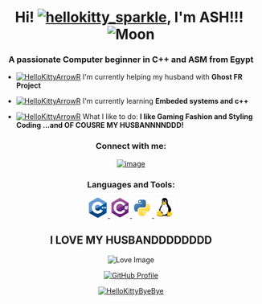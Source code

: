 <h1 align="center"> Hi!  <a href="https://emoji.gg/emoji/2696-hellokitty-sparkle"><img src="https://cdn3.emoji.gg/emojis/2696-hellokitty-sparkle.png" width="64px" height="64px" alt="hellokitty_sparkle"></a>, I'm ASH!!! <img height="40" <a href="https://emoji.gg/emoji/7745-moon"><img src="https://cdn3.emoji.gg/emojis/7745-moon.gif" width="64px" height="64px" alt="Moon"></a></h1>
<h3 align="center">A passionate Computer beginner in C++ and ASM from Egypt</h3>

- <a href="https://emoji.gg/emoji/9691-hellokittyarrowr"><img src="https://cdn3.emoji.gg/emojis/9691-hellokittyarrowr.gif" width="32px" height="32px" alt="HelloKittyArrowR"></a> I'm currently helping my husband with **Ghost FR Project**

- <a href="https://emoji.gg/emoji/9691-hellokittyarrowr"><img src="https://cdn3.emoji.gg/emojis/9691-hellokittyarrowr.gif" width="32px" height="32px" alt="HelloKittyArrowR"></a> I'm currently learning **Embeded systems and c++**

- <a href="https://emoji.gg/emoji/9691-hellokittyarrowr"><img src="https://cdn3.emoji.gg/emojis/9691-hellokittyarrowr.gif" width="32px" height="32px" alt="HelloKittyArrowR"></a> What I like to do: **I like Gaming Fashion and Styling Coding ...and OF COUSRE MY HUSBANNNNDDD!**

<h3 align="center">Connect with me:</h3>
<div align="center">

[![image](https://img.shields.io/badge/Instagram-ff69b4?style=for-the-badge&logo=instagram&logoColor=white)](https://www.instagram.com/___aa1sh4/)
  
</div>

<h3 align="center">Languages and Tools:</h3>

<p align="center"> 
  <a href="https://isocpp.org/" target="_blank"> 
    <img src="https://raw.githubusercontent.com/devicons/devicon/master/icons/cplusplus/cplusplus-original.svg" alt="c++" width="40" height="40"/>
  </a>
  <a href="https://www.w3schools.com/csharp" target="_blank"> 
    <img src="https://raw.githubusercontent.com/devicons/devicon/master/icons/csharp/csharp-original.svg" alt="csharp" width="40" height="40"/>
  </a>
  <a href="https://www.python.org" target="_blank"> 
    <img src="https://raw.githubusercontent.com/devicons/devicon/master/icons/python/python-original.svg" alt="python" width="40" height="40"/>
  </a>
  <a href="https://www.linux.org/" target="_blank"> 
    <img src="https://raw.githubusercontent.com/devicons/devicon/master/icons/linux/linux-original.svg" alt="linux" width="40" height="40"/>
  </a>
</p>


<h2 align="center">I LOVE MY HUSBANDDDDDDDD</h2>

<p align="center">
  <img src="https://scontent.fcai19-8.fna.fbcdn.net/v/t1.15752-9/503683730_1167610682076635_1903559850830109106_n.jpg?stp=dst-jpg_s480x480_tt6&_nc_cat=106&ccb=1-7&_nc_sid=0024fc&_nc_ohc=PH21KISIWWkQ7kNvwE5Aupq&_nc_oc=AdkxyxzPRmsbljovxTVZfgZaVeAUFy92DrLEUm000Bl0qwxCoPeCd6AqYxgKhtc2rps&_nc_ad=z-m&_nc_cid=0&_nc_zt=23&_nc_ht=scontent.fcai19-8.fna&oh=03_Q7cD2gHyP28iHr6Q9pMBWhp5oZkg-nZDJZlIVxS3rRJWe-H90g&oe=6871BF8C" alt="Love Image" width="300"/>
</p>

<p align="center">
  <a href="https://github.com/GhostF?reakk">
    <img src="https://img.shields.io/badge/GitHub-ff69b4?style=for-the-badge&logo=github&logoColor=white" alt="GitHub Profile"/>
  </a>
</p>

<p align= "center">
  <a href="https://emoji.gg/emoji/5349-hellokittybyebye"><img src="https://cdn3.emoji.gg/emojis/5349-hellokittybyebye.png" width="128px" height="128px" alt="HelloKittyByeBye"></a>
</p>
